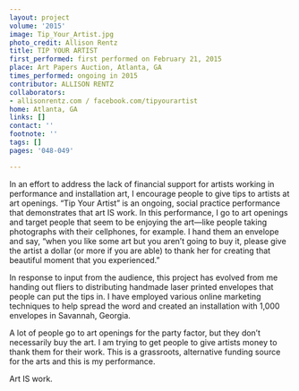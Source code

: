 ```yaml
---
layout: project
volume: '2015'
image: Tip_Your_Artist.jpg
photo_credit: Allison Rentz
title: TIP YOUR ARTIST
first_performed: first performed on February 21, 2015
place: Art Papers Auction, Atlanta, GA
times_performed: ongoing in 2015
contributor: ALLISON RENTZ
collaborators:
- allisonrentz.com / facebook.com/tipyourartist
home: Atlanta, GA
links: []
contact: ''
footnote: ''
tags: []
pages: '048-049'

---
```


In an effort to address the lack of financial support for artists working in performance and installation art, I encourage people to give tips to artists at art openings. “Tip Your Artist” is an ongoing, social practice performance that demonstrates that art IS work. In this performance, I go to art openings and target people that seem to be enjoying the art—like people taking photographs with their cellphones, for example. I hand them an envelope and say, “when you like some art but you aren’t going to buy it, please give the artist a dollar (or more if you are able) to thank her for creating that beautiful moment that you experienced.”

In response to input from the audience, this project has evolved from me handing out fliers to distributing handmade laser printed envelopes that people can put the tips in. I have employed various online marketing techniques to help spread the word and created an installation with 1,000 envelopes in Savannah, Georgia.

A lot of people go to art openings for the party factor, but they don’t necessarily buy the art. I am trying to get people to give artists money to thank them for their work. This is a grassroots, alternative funding source for the arts and this is my performance.

Art IS work.
